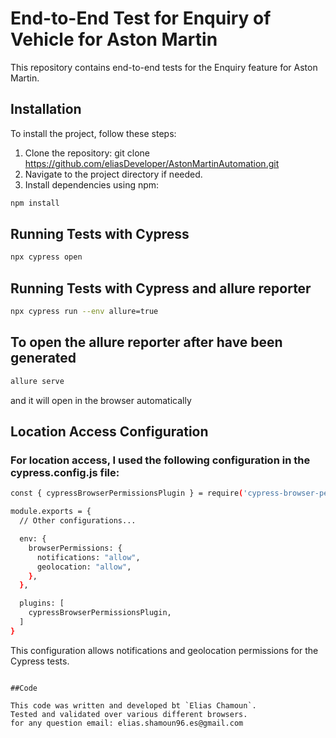 # End-to-End Test for Enquiry of Vehicle for Aston Martin
This repository contains end-to-end tests for the Enquiry feature for Aston Martin.


## Installation

To install the project, follow these steps:

1. Clone the repository: git clone https://github.com/eliasDeveloper/AstonMartinAutomation.git
2. Navigate to the project directory if needed.
3. Install dependencies using npm: 
```bash 
npm install
```

## Running Tests with Cypress
``` bash
npx cypress open
```
## Running Tests with Cypress and allure reporter
``` bash
npx cypress run --env allure=true
```
## To open the allure reporter after have been generated 
``` bash
allure serve
```
and it will open in the browser automatically

## Location Access Configuration
### For location access, I used the following configuration in the cypress.config.js file:
```bash
const { cypressBrowserPermissionsPlugin } = require('cypress-browser-permissions')

module.exports = {
  // Other configurations...

  env: {
    browserPermissions: {
      notifications: "allow",
      geolocation: "allow",
    },
  },

  plugins: [
    cypressBrowserPermissionsPlugin,
  ]
}
```
This configuration allows notifications and geolocation permissions for the Cypress tests.
```

##Code

This code was written and developed bt `Elias Chamoun`.
Tested and validated over various different browsers.
for any question email: elias.shamoun96.es@gmail.com
